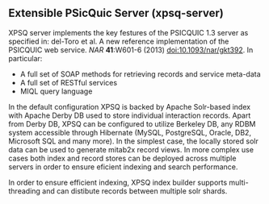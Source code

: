 Extensible PSicQuic Server (xpsq-server)
----------------------------------------

XPSQ server implements the key festures of the PSICQUIC 1.3 server as specified in:  del-Toro et al. A new reference implementation of the PSICQUIC web service. *NAR* **41**:W601-6 (2013) [doi:10.1093/nar/gkt392](https://academic.oup.com/nar/article/41/W1/W601/1100276). In particular:

 * A full set of SOAP methods for retrieving records and service meta-data 
 * A full set of RESTful services
 * MIQL query language

In the default configuration XPSQ is backed by Apache Solr-based index with Apache Derby DB used to store individual interaction records. Apart from Derby DB, XPSQ can be configured to utilize Berkeley DB, any RDBM system accessible through Hibernate (MySQL, PostgreSQL, Oracle, DB2, Microsoft SQL and many more). In the simplest case, the locally stored solr data can be used to generate mitab2x record views. In more complex use cases both index and record stores can be deployed across multiple servers in order to ensure eficient indexing and search performance. 

In order to ensure efficient indexing, XPSQ index builder supports multi-threading and can distibute records between multiple solr shards. 

